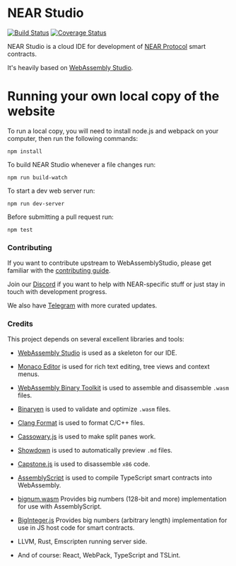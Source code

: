 NEAR Studio
====
[![Build Status](https://travis-ci.org/nearprotocol/NEARStudio.svg?branch=master)](https://travis-ci.org/nearprotocol/NEARStudio) [![Coverage Status](https://coveralls.io/repos/github/nearprotocol/NEARStudio/badge.svg)](https://coveralls.io/github/nearprotocol/NEARStudio)


NEAR Studio is a cloud IDE for development of [NEAR Protocol](https://nearprotocol.com) smart contracts.

It's heavily based on [WebAssembly Studio](https://webassembly.studio).

Running your own local copy of the website
===

To run a local copy, you will need to install node.js and webpack on your computer, then run the following commands:

```
npm install
```

To build NEAR Studio whenever a file changes run:

```
npm run build-watch
```

To start a dev web server run:

```
npm run dev-server
```

Before submitting a pull request run:

```
npm test
```

### Contributing

If you want to contribute upstream to WebAssemblyStudio, please get familiar with the [contributing guide](https://github.com/wasdk/WebAssemblyStudio/wiki/Contributing).

Join our [Discord](https://discord.gg/gBtUFKR) if you want to help with NEAR-specific stuff or just stay in touch with development progress.

We also have [Telegram](https://t.me/cryptonear) with more curated updates.

### Credits

This project depends on several excellent libraries and tools:

* [WebAssembly Studio](https://github.com/wasdk/WebAssemblyStudio) is used as a skeleton for our IDE.

* [Monaco Editor](https://github.com/Microsoft/monaco-editor) is used for rich text editing, tree views and context menus.

* [WebAssembly Binary Toolkit](https://github.com/WebAssembly/wabt) is used to assemble and disassemble `.wasm` files.

* [Binaryen](https://github.com/WebAssembly/binaryen/) is used to validate and optimize `.wasm` files.

* [Clang Format](https://github.com/tbfleming/cib) is used to format C/C++ files.

* [Cassowary.js](https://github.com/slightlyoff/cassowary.js/) is used to make split panes work.

* [Showdown](https://github.com/showdownjs/showdown) is used to automatically preview `.md` files.

* [Capstone.js](https://alexaltea.github.io/capstone.js/) is used to disassemble `x86` code.

* [AssemblyScript](https://github.com/AssemblyScript/assemblyscript) is used to compile TypeScript smart contracts into WebAssembly.

* [bignum.wasm](https://github.com/MaxGraey/bignum.wasm) Provides big numbers (128-bit and more) implementation for use with AssemblyScript.

* [BigInteger.js](https://github.com/peterolson/BigInteger.js) Provides big numbers (arbitrary length) implementation for use in JS host code for smart contracts.

* LLVM, Rust, Emscripten running server side.

* And of course: React, WebPack, TypeScript and TSLint.
